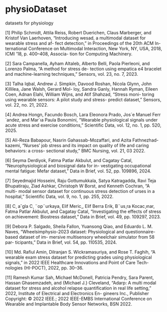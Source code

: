 # physioDataset
datasets for physiology


[1] Philip Schmidt, Attila Reiss, Robert Duerichen, Claus
Marberger, and Kristof Van Laerhoven, “Introducing
wesad, a multimodal dataset for wearable stress and af-
fect detection,” in Proceedings of the 20th ACM In-
ternational Conference on Multimodal Interaction, New
York, NY, USA, 2018, ICMI ’18, p. 400–408, Associa-
tion for Computing Machinery.

[2] Sara Campanella, Ayham Altaleb, Alberto Belli, Paola
Pierleoni, and Lorenzo Palma, “A method for stress de-
tection using empatica e4 bracelet and machine-learning
techniques,” Sensors, vol. 23, no. 7, 2023.

[3] Talha Iqbal, Andrew J. Simpkin, Davood Roshan,
Nicola Glynn, John Killilea, Jane Walsh, Gerard Mol-
loy, Sandra Ganly, Hannah Ryman, Eileen Coen, Adnan
Elahi, William Wijns, and Atif Shahzad, “Stress moni-
toring using wearable sensors: A pilot study and stress-
predict dataset,” Sensors, vol. 22, no. 21, 2022.

[4] Andrea Hongn, Facundo Bosch, Lara Eleonora Prado,
Jos´e Manuel Ferr´andez, and Mar´ıa Paula Bonomini,
“Wearable physiological signals under acute stress and
exercise conditions,” Scientific Data, vol. 12, no. 1, pp.
520, 2025.

[5] Ali-Reza Babapour, Nasrin Gahassab-Mozaffari, and
Azita Fathnezhad-kazemi, “Nurses’ job stress and its
impact on quality of life and caring behaviors: a cross-
sectional study,” BMC Nursing, vol. 21, 03 2022.

[6] Seyma Derdiyok, Fatma Patlar Akbulut, and Cagatay
Catal, “Neurophysiological and biosignal data for in-
vestigating occupational mental fatigue: Mefar dataset,”
Data in Brief, vol. 52, pp. 109896, 2024.

[7] Seyedmajid Hosseini, Raju Gottumukkala, Satya
Katragadda, Ravi Teja Bhupatiraju, Ziad Ashkar,
Christoph W Borst, and Kenneth Cochran, “A multi-
modal sensor dataset for continuous stress detection of urses in a hospital,” Scientific Data, vol. 9, no. 1, pp.
255, 2022.

[8] C¸ a˘gla C¸ ¨op¨urkaya, Elif Meric¸, Elif Berra Erik, B¨us¸ra
Kocac¸ınar, Fatma Patlar Akbulut, and Cagatay Catal,
“Investigating the effects of stress on achievement:
Biostress dataset,” Data in Brief, vol. 49, pp. 109297,
2023.

[9] Debora P. Salgado, Sheila Fallon, Yuansong Qiao, and
Eduardo L. M. Naves, “Wheelsimphysio-2023 dataset:
Physiological and questionnaire-based dataset of im-
mersive multisensory wheelchair simulator from 58 par-
ticipants,” Data in Brief, vol. 54, pp. 110535, 2024.

[10] Md. Rafiul Amin, Dilranjan S. Wickramasuriya, and
Rose T. Faghih, “A wearable exam stress dataset for
predicting grades using physiological signals,” in 2022
IEEE Healthcare Innovations and Point of Care Tech-
nologies (HI-POCT), 2022, pp. 30–36.

[11] Ramesh Kumar Sah, Michael McDonell, Patricia
Pendry, Sara Parent, Hassan Ghasemzadeh, and
{Michael J.} Cleveland, “Adarp: A multi modal dataset
for stress and alcohol relapse quantification in real life
setting,” 2022, Institute of Electrical and Electronics En-
gineers Inc., Publisher Copyright: © 2022 IEEE.; 2022
IEEE-EMBS International Conference on Wearable and
Implantable Body Sensor Networks, BSN 2022.
